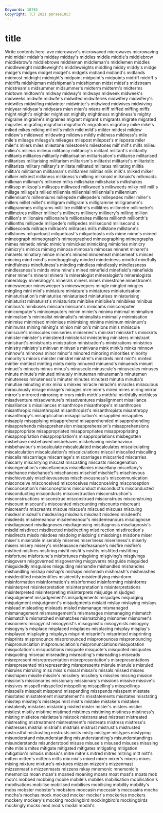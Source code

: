 ```yaml
---
Keywords: 18785
Copyright: (C) 2021 parsee1053
---
```


# title

Write contents here.
ave microwave's microwaved microwaves
microwaving mid midair midair's midday midday's middies middle middle's middlebrow
middlebrow's middlebrows middleman middleman's middlemen middles middleweight middleweight's middleweights middling
middy middy's midge midge's midges midget midget's midgets midland midland's
midlands midmost midnight midnight's midpoint midpoint's midpoints midriff midriff's midriffs
midshipman midshipman's midshipmen midst midst's midstream midstream's midsummer midsummer's midterm
midterm's midterms midtown midtown's midway midway's midways midweek midweek's midweeks
midwife midwife's midwifed midwiferies midwifery midwifery's midwifes midwifing midwinter midwinter's
midwived midwives midwiving midyear midyear's midyears mien mien's miens miff
miffed miffing miffs might might's mightier mightiest mightily mightiness mightiness's
mighty migraine migraine's migraines migrant migrant's migrants migrate migrated migrates
migrating migration migration's migrations migratory mike mike's miked mikes miking
mil mil's milch mild mild's milder mildest mildew mildew's mildewed
mildewing mildews mildly mildness mildness's mile mile's mileage mileage's mileages
milepost milepost's mileposts miler miler's milers miles milestone milestone's milestones
milf milf's milfs milieu milieu's milieus milieux militancy militancy's militant
militant's militantly militants militaries militarily militarisation militarisation's militarise militarised militarises
militarising militarism militarism's militarist militarist's militaristic militarists military military's militate
militated militates militating militia militia's militiaman militiaman's militiamen militias milk
milk's milked milker milkier milkiest milkiness milkiness's milking milkmaid milkmaid's
milkmaids milkman milkman's milkmen milks milkshake milkshake's milkshakes milksop milksop's
milksops milkweed milkweed's milkweeds milky mill mill's millage millage's milled
millennia millennial millennial's millennium millennium's millenniums millepede millepede's millepedes miller
miller's millers millet millet's milligram milligram's milligramme milligramme's milligrammes milligrams
millilitre millilitre's millilitres millimetre millimetre's millimetres milliner milliner's milliners millinery
millinery's milling million million's millionaire millionaire's millionaires millions millionth millionth's
millionths millipede millipede's millipedes millisecond millisecond's milliseconds millrace millrace's millraces
mills millstone millstone's millstones milquetoast milquetoast's milquetoasts mils mime mime's
mimed mimeograph mimeograph's mimeographed mimeographing mimeographs mimes mimetic mimic mimic's
mimicked mimicking mimicries mimicry mimicry's mimics miming mimosa mimosa's mimosas
minaret minaret's minarets minatory mince mince's minced mincemeat mincemeat's minces
mincing mind mind's mindbogglingly minded mindedness mindful mindfully mindfulness mindfulness's
minding mindless mindlessly mindlessness mindlessness's minds mine mine's mined minefield
minefield's minefields miner miner's mineral mineral's mineralogist mineralogist's mineralogists mineralogy
mineralogy's minerals miners mines minestrone minestrone's minesweeper minesweeper's minesweepers mingle
mingled mingles mingling mini mini's miniature miniature's miniatures miniaturisation miniaturisation's
miniaturise miniaturised miniaturises miniaturising miniaturist miniaturist's miniaturists minibike minibike's minibikes
minibus minibus's minibuses minicam minicam's minicams minicomputer minicomputer's minicomputers minim
minim's minima minimal minimalism minimalism's minimalist minimalist's minimalists minimally minimisation
minimise minimised minimises minimising minims minimum minimum's minimums mining mining's
minion minion's minions minis miniscule miniscule's miniscules miniseries miniseries's miniskirt
miniskirt's miniskirts minister minister's ministered ministerial ministering ministers ministrant ministrant's
ministrants ministration ministration's ministrations ministries ministry ministry's minivan minivan's minivans
mink mink's minks minnow minnow's minnows minor minor's minored minoring
minorities minority minority's minors minster minstrel minstrel's minstrels mint mint's
minted mintier mintiest minting mints minty minuend minuend's minuends minuet
minuet's minuets minus minus's minuscule minuscule's minuscules minuses minute minute's
minuted minutely minuteman minuteman's minutemen minuteness minuteness's minuter minutes minutest
minutia minutia's minutiae minuting minx minx's minxes miracle miracle's miracles
miraculous miraculously mirage mirage's mirages mire mire's mired mires miring
mirror mirror's mirrored mirroring mirrors mirth mirth's mirthful mirthfully mirthless
misadventure misadventure's misadventures misalignment misalliance misalliance's misalliances misanthrope misanthrope's misanthropes
misanthropic misanthropist misanthropist's misanthropists misanthropy misanthropy's misapplication misapplication's misapplied misapplies
misapply misapplying misapprehend misapprehended misapprehending misapprehends misapprehension misapprehension's misapprehensions misappropriate
misappropriated misappropriates misappropriating misappropriation misappropriation's misappropriations misbegotten misbehave misbehaved misbehaves
misbehaving misbehaviour misbehaviour's miscalculate miscalculated miscalculates miscalculating miscalculation miscalculation's miscalculations
miscall miscalled miscalling miscalls miscarriage miscarriage's miscarriages miscarried miscarries miscarry
miscarrying miscast miscasting miscasts miscegenation miscegenation's miscellaneous miscellanies miscellany miscellany's
mischance mischance's mischances mischief mischief's mischievous mischievously mischievousness mischievousness's miscommunication
misconceive misconceived misconceives misconceiving misconception misconception's misconceptions misconduct misconduct's misconducted
misconducting misconducts misconstruction misconstruction's misconstructions misconstrue misconstrued misconstrues misconstruing miscount
miscount's miscounted miscounting miscounts miscreant miscreant's miscreants miscue miscue's miscued
miscues miscuing misdeal misdeal's misdealing misdeals misdealt misdeed misdeed's misdeeds
misdemeanour misdemeanour's misdemeanours misdiagnose misdiagnosed misdiagnoses misdiagnosing misdiagnosis misdiagnosis's misdid
misdirect misdirected misdirecting misdirection misdirection's misdirects misdo misdoes misdoing misdoing's
misdoings misdone miser miser's miserable miserably miseries miserliness miserliness's miserly
misers misery misery's misfeasance misfeasance's misfire misfire's misfired misfires misfiring
misfit misfit's misfits misfitted misfitting misfortune misfortune's misfortunes misgiving misgiving's
misgivings misgovern misgoverned misgoverning misgoverns misguide misguided misguidedly misguides misguiding
mishandle mishandled mishandles mishandling mishap mishap's mishaps mishmash mishmash's mishmashes
misidentified misidentifies misidentify misidentifying misinform misinformation misinformation's misinformed misinforming misinforms
misinterpret misinterpretation misinterpretation's misinterpretations misinterpreted misinterpreting misinterprets misjudge misjudged misjudgement
misjudgement's misjudgements misjudges misjudging misjudgment misjudgment's misjudgments mislaid mislay mislaying
mislays mislead misleading misleads misled mismanage mismanaged mismanagement mismanagement's mismanages
mismanaging mismatch mismatch's mismatched mismatches mismatching misnomer misnomer's misnomers misogynist
misogynist's misogynistic misogynists misogyny misogyny's misplace misplaced misplaces misplacing misplay
misplay's misplayed misplaying misplays misprint misprint's misprinted misprinting misprints mispronounce
mispronounced mispronounces mispronouncing mispronunciation mispronunciation's mispronunciations misquotation misquotation's misquotations misquote
misquote's misquoted misquotes misquoting misread misreading misreading's misreadings misreads misrepresent
misrepresentation misrepresentation's misrepresentations misrepresented misrepresenting misrepresents misrule misrule's misruled misrules
misruling miss miss's missal missal's missals missed misses misshapen missile
missile's missilery missilery's missiles missing mission mission's missionaries missionary missionary's
missions missive missive's missives misspell misspelled misspelling misspelling's misspellings misspells
misspelt misspend misspending misspends misspent misstate misstated misstatement misstatement's misstatements
misstates misstating misstep misstep's missteps mist mist's mistake mistake's mistaken
mistakenly mistakes mistaking misted mister mister's misters mistier mistiest mistily
mistime mistimed mistimes mistiming mistiness mistiness's misting mistletoe mistletoe's mistook
mistranslated mistreat mistreated mistreating mistreatment mistreatment's mistreats mistress mistress's mistresses
mistrial mistrial's mistrials mistrust mistrust's mistrusted mistrustful mistrusting mistrusts mists
misty mistype mistypes mistyping misunderstand misunderstanding misunderstanding's misunderstandings misunderstands misunderstood
misuse misuse's misused misuses misusing mite mite's mites mitigate mitigated
mitigates mitigating mitigation mitigation's mitosis mitosis's mitre mitre's mitred mitres
mitring mitt mitt's mitten mitten's mittens mitts mix mix's mixed
mixer mixer's mixers mixes mixing mixture mixture's mixtures mizzen mizzen's
mizzenmast mizzenmast's mizzenmasts mizzens mkay mnemonic mnemonic's mnemonics moan moan's
moaned moaning moans moat moat's moats mob mob's mobbed mobbing
mobile mobile's mobiles mobilisation mobilisation's mobilisations mobilise mobilised mobilises mobilising
mobility mobility's mobs mobster mobster's mobsters moccasin moccasin's moccasins mocha
mocha's mochas mock mocked mocker mocker's mockeries mockers mockery mockery's
mocking mockingbird mockingbird's mockingbirds mockingly mocks mod mod's modal modal's
